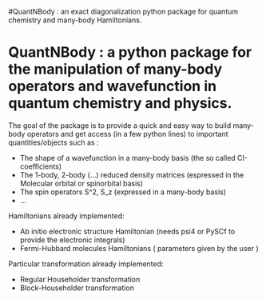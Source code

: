 #QuantNBody : an exact diagonalization python package for quantum chemistry and many-body Hamiltonians.
# QuantNBody : a python package for the manipulation of many-body operators and wavefunction in quantum chemistry and physics.
The goal of the package is to provide a quick and easy way to build many-body operators and get access
(in a few python lines) to important quantities/objects such as :
 
- The shape of a wavefunction in a many-body basis (the so called CI-coefficients)
- The 1-body, 2-body (...) reduced density matrices (espressed in the Molecular orbital or spinorbital basis)
- The spin operators S^2, S_z (expressed in a many-body basis)
- ...
 
 
Hamiltonians already implemented:

- Ab initio electronic structure Hamiltonian (needs psi4 or PySCf to provide the electronic integrals)
- Fermi-Hubbard molecules Hamiltonians ( parameters given by the user )


Particular transformation already implemented:

- Regular Householder transformation
- Block-Householder transformation 
 
